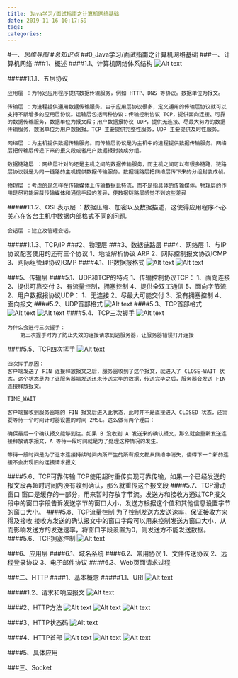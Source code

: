 ```yaml
---
title: Java学习/面试指南之计算机网络基础
date: 2019-11-16 10:17:59
tags: 
categories: 
---
```

#一、*思维导图*
#*总知识点*
##0_Java学习/面试指南之计算机网络基础
###一、计算机网络
###1、概述
####1.1、计算机网络体系结构
![Alt text](./1560409666100.png)

#####1.1.1、五层协议
		
	应用层 ：为特定应用程序提供数据传输服务，例如 HTTP、DNS 等协议。数据单位为报文。

	传输层 ：为进程提供通用数据传输服务。由于应用层协议很多，定义通用的传输层协议就可以支持不断增多的应用层协议。运输层包括两种协议：传输控制协议 TCP，提供面向连接、可靠的数据传输服务，数据单位为报文段；用户数据报协议 UDP，提供无连接、尽最大努力的数据传输服务，数据单位为用户数据报。TCP 主要提供完整性服务，UDP 主要提供及时性服务。
	
	网络层 ：为主机提供数据传输服务。而传输层协议是为主机中的进程提供数据传输服务。网络层把传输层传递下来的报文段或者用户数据报封装成分组。
	
	数据链路层 ：网络层针对的还是主机之间的数据传输服务，而主机之间可以有很多链路，链路层协议就是为同一链路的主机提供数据传输服务。数据链路层把网络层传下来的分组封装成帧。
	
	物理层 ：考虑的是怎样在传输媒体上传输数据比特流，而不是指具体的传输媒体。物理层的作用是尽可能屏蔽传输媒体和通信手段的差异，使数据链路层感觉不到这些差异
		
#####1.1.2、OSI
	表示层 ：数据压缩、加密以及数据描述，这使得应用程序不必关心在各台主机中数据内部格式不同的问题。
	
	会话层 ：建立及管理会话。	
#####1.1.3、TCP/IP
###2、物理层
###3、数据链路层
###4、网络层
	1、与IP协议配套使用的还有三个协议
		1、地址解析协议 ARP
		2、网际控制报文协议ICMP
		3、网际组管理协议IGMP
####4.1、IP数据报格式
![Alt text](./1560410418110.png)
![Alt text](./1560410432714.png)

###5、传输层
####5.1、UDP和TCP的特点
	1、传输控制协议TCP：
		1、面向连接
		2、提供可靠交付
		3、有流量控制，拥塞控制
		4、提供全双工通信
		5、面向字节流
	2、用户数据报协议UDP：
		1、无连接
		2、尽最大可能交付
		3、没有拥塞控制
		4、面向报文
####5.2、UDP首部格式
![Alt text](./1560411149643.png)
####5.3、TCP首部格式
![Alt text](./1560411224126.png)
![Alt text](./1560411239894.png)
####5.4、TCP三次握手
![Alt text](./1560411374658.png)

	为什么会进行三次握手：
		第三次握手时为了防止失效的连接请求到达服务器，让服务器错误打开连接
####5.5、TCP四次挥手
![Alt text](./1560416504369.png)
		
	四次挥手原因：
	客户端发送了 FIN 连接释放报文之后，服务器收到了这个报文，就进入了 CLOSE-WAIT 状态。这个状态是为了让服务器端发送还未传送完毕的数据，传送完毕之后，服务器会发送 FIN 连接释放报文。
	
	TIME_WAIT
	
	客户端接收到服务器端的 FIN 报文后进入此状态，此时并不是直接进入 CLOSED 状态，还需要等待一个时间计时器设置的时间 2MSL。这么做有两个理由：
	
	确保最后一个确认报文能够到达。如果 B 没收到 A 发送来的确认报文，那么就会重新发送连接释放请求报文，A 等待一段时间就是为了处理这种情况的发生。
	
	等待一段时间是为了让本连接持续时间内所产生的所有报文都从网络中消失，使得下一个新的连接不会出现旧的连接请求报文

####5.6、TCP可靠传输
	TCP使用超时重传实现可靠传输，如果一个已经发送的报文段再超时时间内没有收到确认，那么就重传这个报文段
####5.7、TCP滑动窗口
	窗口是缓存的一部分，用来暂时存放字节流。发送方和接收方通过TCP报文段中的窗口字段告诉发送字节的窗口大小，发送方根据这个值和其他信息设置字节的窗口大小。
####5.8、TCP流量控制
	为了控制发送方发送速率，保证接收方来得及接收
	接收方发送的确认报文中的窗口字段可以用来控制发送方窗口大小，从而影响发送方的发送速率，将窗口字段设置为0，则发送方不能发送数据。
####5.6、TCP拥塞控制
![Alt text](./1560480474150.png)

###6、应用层
####6.1、域名系统
####6.2、常用协议
	1、文件传送协议
	2、远程登录协议
	3、电子邮件协议
####6.3、Web页面请求过程

###二、HTTP
####1、基本概念
#####1.1、URI
![Alt text](./1560417882166.png)
	
#####1.2、请求和响应报文
![Alt text](./1560417917240.png)


####2、HTTP方法
![Alt text](./1560418262582.png)
![Alt text](./1560418289181.png)
![Alt text](./1560418332110.png)

####3、HTTP状态码
![Alt text](./1560418346287.png)

####4、HTTP首部
![Alt text](./1560418380504.png)
![Alt text](./1560418417754.png)
![Alt text](./1560418427954.png)

####5、具体应用

###三、Socket